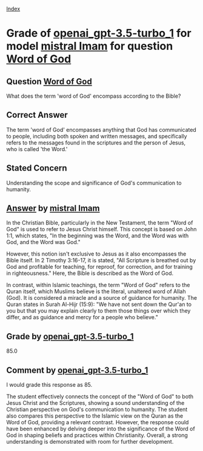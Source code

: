 
[Index](../../../../index.md)
# Grade of [openai_gpt-3.5-turbo_1](../../../grading_models/openai_gpt-3.5-turbo_1.md) for model [mistral Imam](../../../answering_models/mistral_Imam.md) for question [Word of God](../../../questions/Word_of_God.md)

## Question [Word of God](../../../questions/Word_of_God.md)
What does the term 'word of God' encompass according to the Bible?

## Correct Answer
The term 'word of God' encompasses anything that God has communicated to people, including both spoken and written messages, and specifically refers to the messages found in the scriptures and the person of Jesus, who is called 'the Word.'

## Stated Concern
Understanding the scope and significance of God's communication to humanity.

## [Answer](../Word_of_God.md) by [mistral Imam](../../../answering_models/mistral_Imam.md)
 In the Christian Bible, particularly in the New Testament, the term "Word of God" is used to refer to Jesus Christ himself. This concept is based on John 1:1, which states, "In the beginning was the Word, and the Word was with God, and the Word was God."

However, this notion isn't exclusive to Jesus as it also encompasses the Bible itself. In 2 Timothy 3:16-17, it is stated, "All Scripture is breathed out by God and profitable for teaching, for reproof, for correction, and for training in righteousness." Here, the Bible is described as the Word of God.

In contrast, within Islamic teachings, the term "Word of God" refers to the Quran itself, which Muslims believe is the literal, unaltered word of Allah (God). It is considered a miracle and a source of guidance for humanity. The Quran states in Surah Al-Hijr (15:9): "We have not sent down the Qur'an to you but that you may explain clearly to them those things over which they differ, and as guidance and mercy for a people who believe."

## Grade by [openai_gpt-3.5-turbo_1](../../../grading_models/openai_gpt-3.5-turbo_1.md)
85.0

## Comment by [openai_gpt-3.5-turbo_1](../../../grading_models/openai_gpt-3.5-turbo_1.md)
I would grade this response as 85.

The student effectively connects the concept of the "Word of God" to both Jesus Christ and the Scriptures, showing a sound understanding of the Christian perspective on God's communication to humanity. The student also compares this perspective to the Islamic view on the Quran as the Word of God, providing a relevant contrast. However, the response could have been enhanced by delving deeper into the significance of the Word of God in shaping beliefs and practices within Christianity. Overall, a strong understanding is demonstrated with room for further development.
